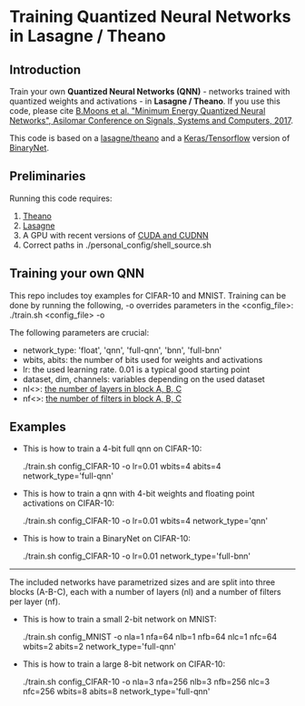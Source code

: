 # Training Quantized Neural Networks in Lasagne / Theano

## Introduction
Train your own __Quantized Neural Networks (QNN)__ - networks trained with quantized weights and activations - in __Lasagne / Theano__.
If you use this code, please cite [B.Moons et al. "Minimum Energy Quantized Neural Networks", Asilomar Conference on Signals, Systems and Computers, 2017](https://www.linkedin.com/in/bert-moons-41867143/).

This code is based on a [lasagne/theano](https://github.com/MatthieuCourbariaux/BinaryNet) and a [Keras/Tensorflow](https://github.com/DingKe/BinaryNet) version of [BinaryNet](https://papers.nips.cc/paper/6573-binarized-neural-networks).

## Preliminaries
Running this code requires:
1. [Theano](http://deeplearning.net/software/theano/)
2. [Lasagne](https://lasagne.readthedocs.io/en/latest/)
3. A GPU with recent versions of [CUDA and CUDNN](https://developer.nvidia.com/cudnn)
4. Correct paths in ./personal_config/shell_source.sh

## Training your own QNN

This repo includes toy examples for CIFAR-10 and MNIST.
Training can be done by running the following, -o overrides parameters in the <config_file>:
  ./train.sh <config_file> -o <override parameters>
  
The following parameters are crucial:
* network_type: 'float', 'qnn', 'full-qnn', 'bnn', 'full-bnn'
* wbits, abits: the number of bits used for weights and activations
* lr: the used learning rate. 0.01 is a typical good starting point
* dataset, dim, channels: variables depending on the used dataset
* nl<>: [the number of layers in block A, B, C](https://www.linkedin.com/in/bert-moons-41867143/)
* nf<>: [the number of filters in block A, B, C](https://www.linkedin.com/in/bert-moons-41867143/)

## Examples 
* This is how to train a 4-bit full qnn on CIFAR-10:

  ./train.sh config_CIFAR-10 -o lr=0.01 wbits=4 abits=4 network_type='full-qnn'
  
* This is how to train a qnn with 4-bit weights and floating point activations on CIFAR-10:

  ./train.sh config_CIFAR-10 -o lr=0.01 wbits=4 network_type='qnn'
  
* This is how to train a BinaryNet on CIFAR-10:

  ./train.sh config_CIFAR-10 -o lr=0.01 network_type='full-bnn'
  
*** 
The included networks have parametrized sizes and are split into three blocks (A-B-C), each with a number of layers (nl) and a number of filters per layer (nf).

* This is how to train a small 2-bit network on MNIST:

  ./train.sh config_MNIST -o nla=1 nfa=64 nlb=1 nfb=64 nlc=1 nfc=64 wbits=2 abits=2 network_type='full-qnn'
  
* This is how to train a large 8-bit network on CIFAR-10:

  ./train.sh config_CIFAR-10 -o nla=3 nfa=256 nlb=3 nfb=256 nlc=3 nfc=256 wbits=8 abits=8 network_type='full-qnn'







